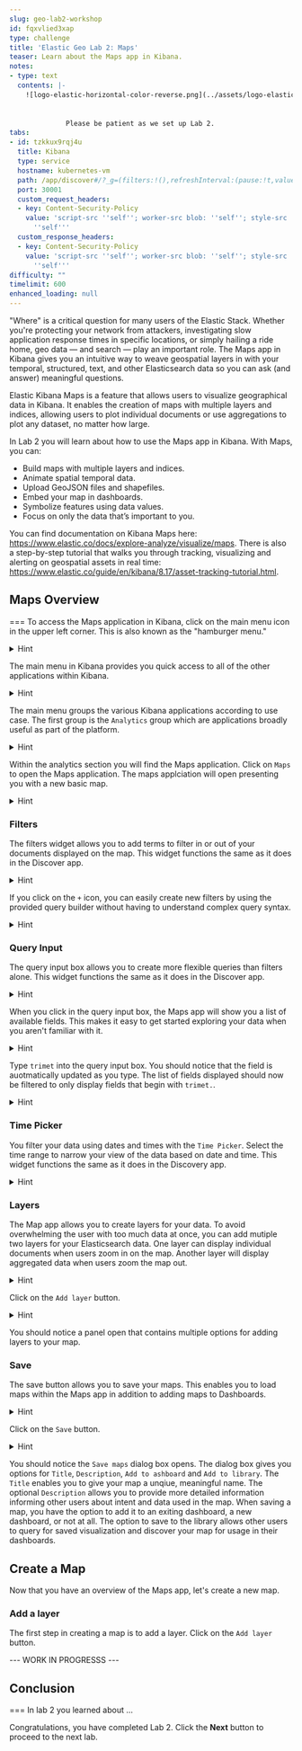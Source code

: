 ```yaml
---
slug: geo-lab2-workshop
id: fqxvlied3xap
type: challenge
title: 'Elastic Geo Lab 2: Maps'
teaser: Learn about the Maps app in Kibana.
notes:
- type: text
  contents: |-
    ![logo-elastic-horizontal-color-reverse.png](../assets/logo-elastic-horizontal-color-reverse.png)


              Please be patient as we set up Lab 2.
tabs:
- id: tzkkux9rqj4u
  title: Kibana
  type: service
  hostname: kubernetes-vm
  path: /app/discover#/?_g=(filters:!(),refreshInterval:(pause:!t,value:60000),time:(from:now-48h,to:now))&_a=(columns:!(),dataSource:(dataViewId:trimet-geo-workshop-data,type:dataView),filters:!(),interval:auto,query:(language:kuery,query:''),sort:!(!('@timestamp',desc)))
  port: 30001
  custom_request_headers:
  - key: Content-Security-Policy
    value: 'script-src ''self''; worker-src blob: ''self''; style-src ''unsafe-inline''
      ''self'''
  custom_response_headers:
  - key: Content-Security-Policy
    value: 'script-src ''self''; worker-src blob: ''self''; style-src ''unsafe-inline''
      ''self'''
difficulty: ""
timelimit: 600
enhanced_loading: null
---
```

"Where" is a critical question for many users of the Elastic Stack. Whether you're protecting your network from attackers, investigating slow application response times in specific locations, or simply hailing a ride home, geo data — and search — play an important role. The Maps app in Kibana gives you an intuitive way to weave geospatial layers in with your temporal, structured, text, and other Elasticsearch data so you can ask (and answer) meaningful questions.

Elastic Kibana Maps is a feature that allows users to visualize geographical data in Kibana. It enables the creation of maps with multiple layers and indices, allowing users to plot individual documents or use aggregations to plot any dataset, no matter how large.

In Lab 2 you will learn about how to use the Maps app in Kibana.  With Maps, you can:

- Build maps with multiple layers and indices.
- Animate spatial temporal data.
- Upload GeoJSON files and shapefiles.
- Embed your map in dashboards.
- Symbolize features using data values.
- Focus on only the data that’s important to you.

You can find documentation on Kibana Maps here: https://www.elastic.co/docs/explore-analyze/visualize/maps.  There is also a step-by-step tutorial that walks you through tracking, visualizing and alerting on geospatial assets in real time: https://www.elastic.co/guide/en/kibana/8.17/asset-tracking-tutorial.html.

## Maps Overview
===
To access the Maps application in Kibana, click on the main menu icon in the upper left corner.  This is also known as the "hamburger menu."

<details>
	<summary>Hint</summary>
	<img src="../assets/geo-workshop-kibana-hambuger-menu.png" />
</details>

The main menu in Kibana provides you quick access to all of the other applications within Kibana.

<details>
	<summary>Hint</summary>
	<img src="../assets/geo-workshop-kibana-main-menu.png" />
</details>

The main menu groups the various Kibana applications according to use case.  The first group is the `Analytics` group which are applications broadly useful as part of the platform.

<details>
	<summary>Hint</summary>
	<img src="../assets/geo-workshop-kibana-analytics-section.png" />
</details>

Within the analytics section you will find the Maps application.  Click on `Maps` to open the Maps application.  The maps applciation will open presenting you with a new basic map.

<details>
	<summary>Hint</summary>
	<img src="../assets/geo-workshop-kibana-maps.png" />
</details>

### Filters
The filters widget allows you to add terms to filter in or out of your documents displayed on the map.  This widget functions the same as it does in the Discover app.

<details>
	<summary>Hint</summary>
	<img src="../assets/geo-workshop-maps-filter.png" />
</details>

If you click on the `+` icon, you can easily create new filters by using the provided query builder without having to understand complex query syntax.

<details>
	<summary>Hint</summary>
	<img src="../assets/geo-workshop-maps-filter-add.png" />
</details>

### Query Input
The query input box allows you to create more flexible queries than filters alone.  This widget functions the same as it does in the Discover app.

<details>
	<summary>Hint</summary>
	<img src="../assets/geo-workshop-maps-query-box.png" />
</details>

When you click in the query input box, the Maps app will show you a list of available fields.  This makes it easy to get started exploring your data when you aren't familiar with it.

<details>
	<summary>Hint</summary>
	<img src="../assets/geo-workshop-maps-query-box-fields.png" />
</details>

Type `trimet` into the query input box. You should notice that the field is auotmatically updated as you type.  The list of fields displayed should now be filtered to only display fields that begin with `trimet.`.

<details>
	<summary>Hint</summary>
	<img src="../assets/geo-workshop-maps-query-box-fields-trimet.png" />
</details>

### Time Picker
You filter your data using dates and times with the `Time Picker`. Select the time range to narrow your view of the data based on date and time.  This widget functions the same as it does in the Discovery app.

<details>
	<summary>Hint</summary>
	<img src="../assets/geo-workshop-maps-timepicker.png" />
</details>

### Layers
The Map app allows you to create layers for your data.  To avoid overwhelming the user with too much data at once, you can add mutiple two layers for your Elasticsearch data. One layer can display individual documents when users zoom in on the map. Another layer will display aggregated data when users zoom the map out.

<details>
	<summary>Hint</summary>
	<img src="../assets/geo-workshop-maps-layers.png" />
</details>

Click on the `Add layer` button.

<details>
	<summary>Hint</summary>
	<img src="../assets/geo-workshop-maps-layers-add.png" />
</details>

You should notice a panel open that contains multiple options for adding layers to your map.

### Save
The save button allows you to save your maps.  This enables you to load maps within the Maps app in addition to adding maps to Dashboards.

<details>
	<summary>Hint</summary>
	<img src="../assets/geo-workshop-maps-save.png" />
</details>

Click on the `Save` button.

<details>
	<summary>Hint</summary>
	<img src="../assets/geo-workshop-maps-save-dialog.png" />
</details>

You should notice the `Save maps` dialog box opens.  The dialog box gives you options for `Title`, `Description`, `Add to ashboard` and `Add to library`.  The `Title` enables you to give your map a unqiue, meaningful name.  The optional `Description` allows you to provide more detailed information informing other users about intent and data used in the map.  When saving a map, you have the option to add it to an exiting dashboard, a new dashboard, or not at all.  The option to save to the library allows other users to query for saved visualization and discover your map for usage in their dashboards.

## Create a Map
Now that you have an overview of the Maps app, let's create a new map.

### Add a layer
The first step in creating a map is to add a layer.  Click on the `Add layer` button.

--- WORK IN PROGRESSS ---

## Conclusion
===
In lab 2 you learned about ...

Congratulations, you have completed Lab 2. Click the **Next** button to proceed to the next lab.